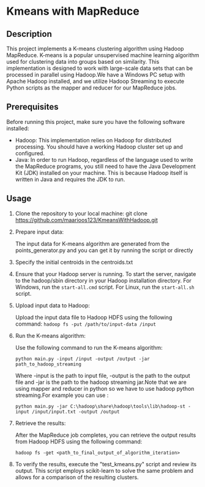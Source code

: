 # Kmeans with MapReduce

## Description

This project implements a K-means clustering algorithm using Hadoop MapReduce. K-means is a popular unsupervised machine
learning algorithm used for clustering data into groups based on similarity. This implementation is designed to work
with large-scale data sets that can be processed in parallel using Hadoop.We have a Windows PC setup with Apache Hadoop installed,
and we utilize Hadoop Streaming to execute Python scripts as the mapper and reducer for our MapReduce jobs.

## Prerequisites

Before running this project, make sure you have the following software installed:

- Hadoop: This implementation relies on Hadoop for distributed processing. You should have a working Hadoop cluster set
  up and configured.
- Java:  In order to run Hadoop, regardless of the language used to write the MapReduce programs, you still need to have the Java Development Kit (JDK) installed on your machine. This is because Hadoop itself is written in Java and requires the JDK to run.

## Usage

1. Clone the repository to your local machine:
   git clone https://github.com/maarioos123/KmeansWithHadoop.git


2. Prepare input data:

   The input data for K-means algorithm are generated from the points_generator.py and you can get it by running the
   script or directly

3. Specify the initial centroids in the centroids.txt

4. Ensure that your Hadoop server is running. To start the server, navigate to the hadoop/sbin directory in your Hadoop installation directory. For Windows, run the `start-all.cmd` script. For Linux, run the `start-all.sh` script.

5. Upload input data to Hadoop:

   Upload the input data file to Hadoop HDFS using the following command:
   `hadoop fs -put /path/to/input-data /input`

6. Run the K-means algorithm:

    Use the following command to run the K-means algorithm:

    `python main.py -input /input -output /output -jar path_to_hadoop_streaming`

    Where -input is the path to input file, -output is the path to the output file
    and -jar is the path to the hadoop streaming jar.Note that we are using mapper and reducer in python so we have to use
    hadoop python streaming.For example you can use : 

    `python main.py -jar C:\hadoop\share\hadoop\tools\lib\hadoop-st -input /input/input.txt -output /output`

7. Retrieve the results:

    After the MapReduce job completes, you can retrieve the output results from Hadoop HDFS using the following command:
    
    `hadoop fs -get <path_to_final_output_of_algorithm_iteration>`
8. To verify the results, execute the "test_kmeans.py" script and review its output. This script employs scikit-learn to solve the same problem and allows for a comparison of the resulting clusters. 

